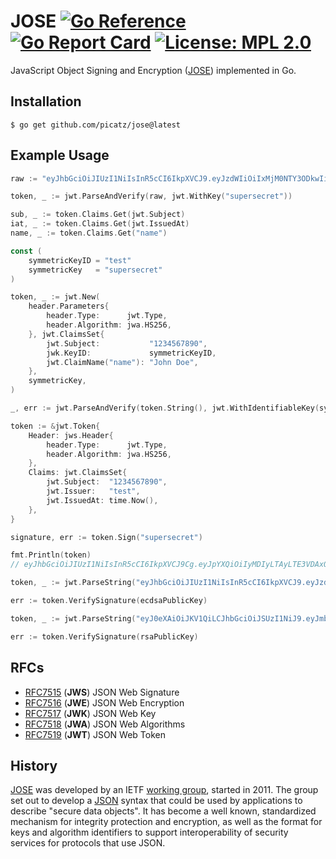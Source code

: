 # JOSE [![Go Reference](https://pkg.go.dev/badge/github.com/picatz/jose.svg)](https://pkg.go.dev/github.com/picatz/jose) [![Go Report Card](https://goreportcard.com/badge/github.com/picatz/jose)](https://goreportcard.com/report/github.com/picatz/jose) [![License: MPL 2.0](https://img.shields.io/badge/License-MPL_2.0-brightgreen.svg)](https://opensource.org/licenses/MPL-2.0) 

JavaScript Object Signing and Encryption ([JOSE](https://datatracker.ietf.org/wg/jose/documents/)) implemented in Go.

## Installation

```console
$ go get github.com/picatz/jose@latest
```

## Example Usage

```go
raw := "eyJhbGciOiJIUzI1NiIsInR5cCI6IkpXVCJ9.eyJzdWIiOiIxMjM0NTY3ODkwIiwibmFtZSI6InBpY2F0eiIsImlhdCI6MTUxNjIzOTAyMn0.UOXSwO9AAuqSpOCt-PDjMmek7SmKOR7v35rmMzeyYfM" 

token, _ := jwt.ParseAndVerify(raw, jwt.WithKey("supersecret"))

sub, _ := token.Claims.Get(jwt.Subject)
iat, _ := token.Claims.Get(jwt.IssuedAt)
name, _ := token.Claims.Get("name")
```

```go
const (
	symmetricKeyID = "test"
	symmetricKey   = "supersecret"
)

token, _ := jwt.New(
	header.Parameters{
		header.Type:      jwt.Type,
		header.Algorithm: jwa.HS256,
	}, jwt.ClaimsSet{
		jwt.Subject:           "1234567890",
		jwk.KeyID:             symmetricKeyID,
		jwt.ClaimName("name"): "John Doe",
	},
	symmetricKey,
)

_, err := jwt.ParseAndVerify(token.String(), jwt.WithIdentifiableKey(symmetricKeyID, symmetricKey))
```

```go
token := &jwt.Token{
	Header: jws.Header{
		header.Type:      jwt.Type,
		header.Algorithm: jwa.HS256,
	},
	Claims: jwt.ClaimsSet{
		jwt.Subject:  "1234567890",
		jwt.Issuer:   "test",
		jwt.IssuedAt: time.Now(),
	},
}

signature, err := token.Sign("supersecret")

fmt.Println(token)
// eyJhbGciOiJIUzI1NiIsInR5cCI6IkpXVCJ9Cg.eyJpYXQiOiIyMDIyLTAyLTE3VDAxOjI5OjQyLjkwMzAzMTY3NFoiLCJpc3MiOiJ0ZXN0Iiwic3ViIjoiMTIzNDU2Nzg5MCJ9Cg.hV13TckmXoXIL1-7gUhZNFvDgGJe7y5EVKpWzmWlvx0
```

```go
token, _ := jwt.ParseString("eyJhbGciOiJIUzI1NiIsInR5cCI6IkpXVCJ9.eyJzdWIiOiIxMjM0NTY3ODkwIiwibmFtZSI6InBpY2F0eiIsImlhdCI6MTUxNjIzOTAyMn0.UOXSwO9AAuqSpOCt-PDjMmek7SmKOR7v35rmMzeyYfM")

err := token.VerifySignature(ecdsaPublicKey)
```

```go
token, _ := jwt.ParseString("eyJ0eXAiOiJKV1QiLCJhbGciOiJSUzI1NiJ9.eyJmb28iOiJiYXIifQ.FhkiHkoESI_cG3NPigFrxEk9Z60_oXrOT2vGm9Pn6RDgYNovYORQmmA0zs1AoAOf09ly2Nx2YAg6ABqAYga1AcMFkJljwxTT5fYphTuqpWdy4BELeSYJx5Ty2gmr8e7RonuUztrdD5WfPqLKMm1Ozp_T6zALpRmwTIW0QPnaBXaQD90FplAg46Iy1UlDKr-Eupy0i5SLch5Q-p2ZpaL_5fnTIUDlxC3pWhJTyx_71qDI-mAA_5lE_VdroOeflG56sSmDxopPEG3bFlSu1eowyBfxtu0_CuVd-M42RU75Zc4Gsj6uV77MBtbMrf4_7M_NUTSgoIF3fRqxrj0NzihIBg")

err := token.VerifySignature(rsaPublicKey)
```

## RFCs

- [RFC7515](https://datatracker.ietf.org/doc/html/rfc7515) (**JWS**) JSON Web Signature
- [RFC7516](https://datatracker.ietf.org/doc/html/rfc7516) (**JWE**) JSON Web Encryption
- [RFC7517](https://datatracker.ietf.org/doc/html/rfc7517) (**JWK**) JSON Web Key
- [RFC7518](https://datatracker.ietf.org/doc/html/rfc7518) (**JWA**) JSON Web Algorithms
- [RFC7519](https://datatracker.ietf.org/doc/html/rfc7519) (**JWT**) JSON Web Token

## History

[JOSE](https://datatracker.ietf.org/wg/jose/documents/) was developed by an IETF [working group](https://www.ietf.org/how/wgs/), 
 started in 2011. The group set out to develop a [JSON](https://datatracker.ietf.org/doc/html/rfc4627) syntax that could be 
used by applications to describe "secure data objects". It has become a well known, standardized mechanism for integrity protection 
and encryption, as well as the format for keys and algorithm identifiers to support interoperability of security services for 
protocols that use JSON.
